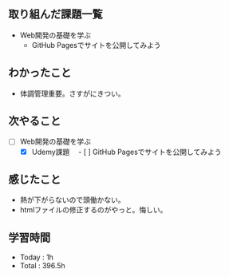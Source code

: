 ## 取り組んだ課題一覧
- Web開発の基礎を学ぶ
    - GitHub Pagesでサイトを公開してみよう

## わかったこと
- 体調管理重要。さすがにきつい。    
    
## 次やること

- [ ] Web開発の基礎を学ぶ
    - [x] Udemy課題
　- [ ] GitHub Pagesでサイトを公開してみよう

## 感じたこと
- 熱が下がらないので頭働かない。
- htmlファイルの修正するのがやっと。悔しい。

## 学習時間
- Today : 1h
- Total : 396.5h